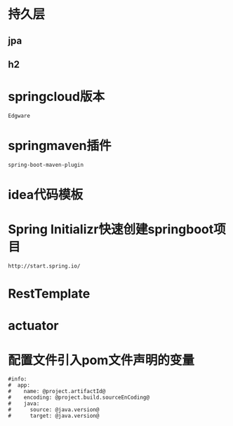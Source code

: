 # 持久层
## jpa
## h2
# springcloud版本
    Edgware
# springmaven插件 
    spring-boot-maven-plugin
# idea代码模板
# Spring Initializr快速创建springboot项目
    http://start.spring.io/
# RestTemplate
# actuator
# 配置文件引入pom文件声明的变量
    #info:
    #  app:
    #    name: @project.artifactId@
    #    encoding: @project.build.sourceEnCoding@
    #    java:
    #      source: @java.version@
    #      target: @java.version@


